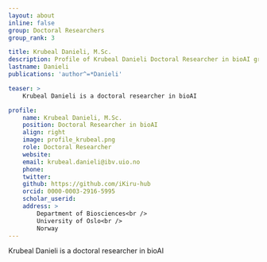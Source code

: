 ```yaml
---
layout: about
inline: false
group: Doctoral Researchers
group_rank: 3

title: Krubeal Danieli, M.Sc.
description: Profile of Krubeal Danieli Doctoral Researcher in bioAI group.
lastname: Danieli
publications: 'author^=*Danieli'

teaser: >
    Krubeal Danieli is a doctoral researcher in bioAI

profile:
    name: Krubeal Danieli, M.Sc.
    position: Doctoral Researcher in bioAI  
    align: right
    image: profile_krubeal.png
    role: Doctoral Researcher
    website: 
    email: krubeal.danieli@ibv.uio.no
    phone: 
    twitter: 
    github: https://github.com/iKiru-hub
    orcid: 0000-0003-2916-5995
    scholar_userid:
    address: >
        Department of Biosciences<br />
        University of Oslo<br />   
        Norway
---
```


Krubeal Danieli is a doctoral researcher in bioAI
